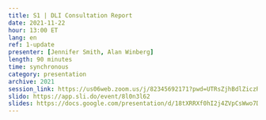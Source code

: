 ```yaml
---
title: S1 | DLI Consultation Report
date: 2021-11-22
hour: 13:00 ET
lang: en
ref: 1-update
presenter: [Jennifer Smith, Alan Winberg]
length: 90 minutes
time: synchronous
category: presentation
archive: 2021
session_link: https://us06web.zoom.us/j/82345692171?pwd=UTRsZjhBdlZiczRFSWw5cTVDS1g4Zz09
slido: https://app.sli.do/event/8l0n3l62
slides: https://docs.google.com/presentation/d/18tXRRXf0hI2j4ZVpCsWwo7DFzkqNAUdB/edit?usp=sharing&ouid=112190682180433392211&rtpof=true&sd=true
---
```

